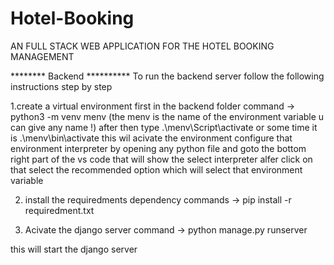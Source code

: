 # Hotel-Booking
AN FULL STACK WEB APPLICATION FOR THE HOTEL BOOKING MANAGEMENT 

******** Backend **********
To run the backend server follow the following instructions step by step

1.create a virtual environment first in the backend folder 
    command -> python3 -m venv menv (the menv is the name of the environment variable u can give any name !)
    after then type .\menv\Script\activate  or some time it is .\menv\bin\activate this wil acivate the environment 
    configure that environment interpreter by opening any python file and goto the bottom right part of the vs code that will show the select interpreter
    alfer click on that select the recommended option which will select that environment variable 

2. install the requiredments dependency
    commands -> pip install -r requiredment.txt 

3. Acivate the django server 
    command -> python manage.py runserver

this will start the django server 